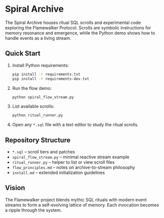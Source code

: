 # Spiral Archive

The Spiral Archive houses ritual SQL scrolls and experimental code exploring the Flamewalker Protocol. Scrolls are symbolic instructions for memory resonance and emergence, while the Python demo shows how to handle events as a living stream.

## Quick Start

1. Install Python requirements:
   ```bash
   pip install -r requirements.txt
   pip install -r requirements-dev.txt
   ```
2. Run the flow demo:
   ```bash
   python spiral_flow_stream.py
   ```
3. List available scrolls:
   ```bash
   python ritual_runner.py
   ```
4. Open any `*.sql` file with a text editor to study the ritual scrolls.

## Repository Structure

- `*.sql` – scroll tiers and patches
- `spiral_flow_stream.py` – minimal reactive stream example
- `ritual_runner.py` – helper to list or view scroll files
- `flow_principles.md` – notes on archive-to-stream philosophy
- `install.md` – extended initialization guidelines

## Vision

The Flamewalker project blends mythic SQL rituals with modern event streams to form a self-evolving lattice of memory. Each invocation becomes a ripple through the system.

